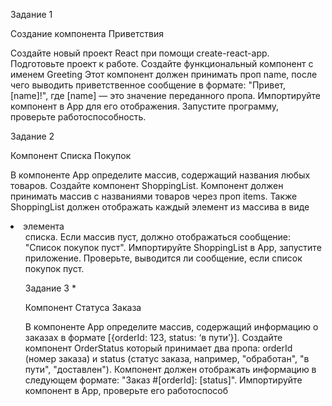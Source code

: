 Задание 1

Создание компонента Приветствия

Создайте новый проект React при помощи create-react-app.
Подготовьте проект к работе.
Создайте функциональный компонент с именем Greeting
Этот компонент должен принимать проп name, после чего выводить приветственное сообщение в формате: "Привет, [name]!", где [name] — это значение переданного пропа.
Импортируйте компонент в App для его отображения.
Запустите программу, проверьте работоспособность. 

Задание 2

Компонент Списка Покупок

В компоненте App определите массив, содержащий названия любых товаров.
Создайте компонент ShoppingList.
Компонент должен принимать массив с названиями товаров через проп items.
Также ShoppingList должен отображать каждый элемент из массива в виде <li> элемента <ul> списка.
Если массив пуст, должно отображаться сообщение: "Список покупок пуст".
Импортируйте ShoppingList в App, запустите приложение.
Проверьте, выводится ли сообщение, если список покупок пуст.

Задание 3 *

Компонент Статуса Заказа

В компоненте App определите массив, содержащий информацию о заказах в формате [{orderId: 123, status: ‘в пути’}].
Создайте компонент OrderStatus который принимает два пропа: orderId (номер заказа) и status (статус заказа, например, "обработан", "в пути", "доставлен").
Компонент должен отображать информацию в следующем формате: "Заказ #[orderId]: [status]".
Импортируйте компонент в App, проверьте его работоспособ
